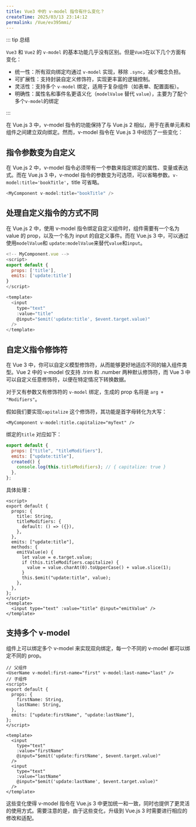 ```yaml
---
title: Vue3 中的 v-model 指令有什么变化？
createTime: 2025/03/13 23:14:12
permalink: /Vue/ev395mmi/
---
```


::: tip 总结

`Vue3` 和 `Vue2` 的 `v-model` 的基本功能几乎没有区别。但是`Vue3`在以下几个方面有变化：

- 统一性：所有双向绑定均通过 `v-model` 实现，移除 `.sync`，减少概念负担。
- 可扩展性：支持封装自定义修饰符，实现更丰富的逻辑控制。
- 灵活性：支持多个 `v-model` 绑定，适用于复杂组件（如表单、配置面板）。
- 明确性：属性名和事件名更语义化（`modelValue` 替代 `value`），主要为了配个多个`v-model`的绑定

:::

在 Vue.js 3 中，v-model 指令的功能保持了与 Vue.js 2 相似，用于在表单元素和组件之间建立双向绑定。然而，v-model 指令在 Vue.js 3 中经历了一些变化：

## 指令参数变为自定义

在 Vue.js 2 中，v-model 指令必须带有一个参数来指定绑定的属性、变量或表达式。而在 Vue.js 3 中，v-model 指令的参数变为可选项，可以省略参数。`v-model:title='bookTitle'`，title 可省略。

```js
<MyComponent v-model:title="bookTitle" />
```

## 处理自定义指令的方式不同

在 Vue.js 2 中，使用 v-model 指令绑定自定义组件时，组件需要有一个名为 value 的 prop，以及一个名为 input 的自定义事件。而在 Vue.js 3 中，可以通过使用`modelValue`和 `update:modelValue`来替代`value`和`input`。

```js
<!-- MyComponent.vue -->
<script>
export default {
  props: ['title'],
  emits: ['update:title']
}
</script>

<template>
  <input
    type="text"
    :value="title"
    @input="$emit('update:title', $event.target.value)"
  />
</template>
```

## 自定义指令修饰符

在 Vue 3 中，你可以自定义模型修饰符，从而能够更好地适应不同的输入组件类型。Vue 2 中的 v-model 仅支持 .trim 和 .number 两种默认修饰符，而 Vue 3 中可以自定义任意修饰符，以便在特定情况下转换数据。

对于又有参数又有修饰符的 `v-model` 绑定，生成的 prop 名将是 `arg + "Modifiers"`。

假如我们要实现`capitalize` 这个修饰符，其功能是首字母转化为大写：

```vue
<MyComponent v-model:title.capitalize="myText" />
```

绑定的`title` 对应如下：

```js
export default {
  props: ["title", "titleModifiers"],
  emits: ["update:title"],
  created() {
    console.log(this.titleModifiers); // { capitalize: true }
  },
};
```

具体处理：

```vue
<script>
export default {
  props: {
    title: String,
    titleModifiers: {
      default: () => ({}),
    },
  },
  emits: ["update:title"],
  methods: {
    emitValue(e) {
      let value = e.target.value;
      if (this.titleModifiers.capitalize) {
        value = value.charAt(0).toUpperCase() + value.slice(1);
      }
      this.$emit("update:title", value);
    },
  },
};
</script>
<template>
  <input type="text" :value="title" @input="emitValue" />
</template>
```

## 支持多个 v-model

组件上可以绑定多个 v-model 来实现双向绑定，每一个不同的 v-model 都可以绑定不同的 prop。

```vue
// 父组件
<UserName v-model:first-name="first" v-model:last-name="last" />
// 子组件
<script>
export default {
  props: {
    firstName: String,
    lastName: String,
  },
  emits: ["update:firstName", "update:lastName"],
};
</script>

<template>
  <input
    type="text"
    :value="firstName"
    @input="$emit('update:firstName', $event.target.value)"
  />
  <input
    type="text"
    :value="lastName"
    @input="$emit('update:lastName', $event.target.value)"
  />
</template>
```

这些变化使得 v-model 指令在 Vue.js 3 中更加统一和一致，同时也提供了更灵活的使用方式。需要注意的是，由于这些变化，升级到 Vue.js 3 时需要进行相应的修改和适配。
